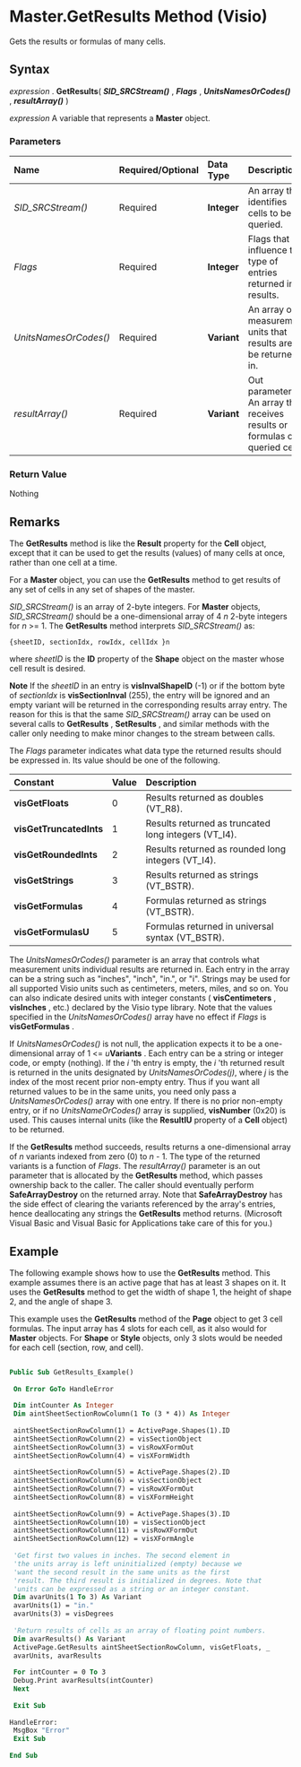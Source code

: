 
# Master.GetResults Method (Visio)

Gets the results or formulas of many cells.


## Syntax

 _expression_ . **GetResults**( **_SID_SRCStream()_** , **_Flags_** , **_UnitsNamesOrCodes()_** , **_resultArray()_** )

 _expression_ A variable that represents a **Master** object.


### Parameters



|**Name**|**Required/Optional**|**Data Type**|**Description**|
|:-----|:-----|:-----|:-----|
| _SID_SRCStream()_|Required| **Integer**|An array that identifies cells to be queried.|
| _Flags_|Required| **Integer**|Flags that influence the type of entries returned in results.|
| _UnitsNamesOrCodes()_|Required| **Variant**| An array of measurement units that results are to be returned in.|
| _resultArray()_|Required| **Variant**|Out parameter. An array that receives results or formulas of queried cells.|

### Return Value

Nothing


## Remarks

The  **GetResults** method is like the **Result** property for the **Cell** object, except that it can be used to get the results (values) of many cells at once, rather than one cell at a time.

For a  **Master** object, you can use the **GetResults** method to get results of any set of cells in any set of shapes of the master.

 _SID_SRCStream()_ is an array of 2-byte integers. For **Master** objects, _SID_SRCStream()_ should be a one-dimensional array of 4 _n_ 2-byte integers for _n_ >= 1. The **GetResults** method interprets _SID_SRCStream()_ as:




```
{sheetID, sectionIdx, rowIdx, cellIdx }n
```

where  _sheetID_ is the **ID** property of the **Shape** object on the master whose cell result is desired.




 **Note**  If the  _sheetID_ in an entry is **visInvalShapeID** (-1) or if the bottom byte of _sectionIdx_ is **visSectionInval** (255), the entry will be ignored and an empty variant will be returned in the corresponding results array entry. The reason for this is that the same _SID_SRCStream()_ array can be used on several calls to **GetResults** , **SetResults** , and similar methods with the caller only needing to make minor changes to the stream between calls.

The  _Flags_ parameter indicates what data type the returned results should be expressed in. Its value should be one of the following.



|**Constant**|**Value**|**Description**|
|:-----|:-----|:-----|
| **visGetFloats**|0|Results returned as doubles (VT_R8).|
| **visGetTruncatedInts**|1|Results returned as truncated long integers (VT_I4).|
| **visGetRoundedInts**|2|Results returned as rounded long integers (VT_I4).|
| **visGetStrings**|3|Results returned as strings (VT_BSTR).|
| **visGetFormulas**|4|Formulas returned as strings (VT_BSTR).|
| **visGetFormulasU**|5|Formulas returned in universal syntax (VT_BSTR).|
The  _UnitsNamesOrCodes()_ parameter is an array that controls what measurement units individual results are returned in. Each entry in the array can be a string such as "inches", "inch", "in.", or "i". Strings may be used for all supported Visio units such as centimeters, meters, miles, and so on. You can also indicate desired units with integer constants ( **visCentimeters** , **visInches** , etc.) declared by the Visio type library. Note that the values specified in the _UnitsNamesOrCodes()_ array have no effect if _Flags_ is **visGetFormulas** .

If  _UnitsNamesOrCodes()_ is not null, the application expects it to be a one-dimensional array of 1 <= _u_**Variants** . Each entry can be a string or integer code, or empty (nothing). If the _i_ 'th entry is empty, the _i_ 'th returned result is returned in the units designated by _UnitsNamesOrCodes(j)_, where  _j_ is the index of the most recent prior non-empty entry. Thus if you want all returned values to be in the same units, you need only pass a _UnitsNamesOrCodes()_ array with one entry. If there is no prior non-empty entry, or if no _UnitsNameOrCodes()_ array is supplied, **visNumber** (0x20) is used. This causes internal units (like the **ResultIU** property of a **Cell** object) to be returned.

If the  **GetResults** method succeeds, results returns a one-dimensional array of _n_ variants indexed from zero (0) to _n_ - 1. The type of the returned variants is a function of _Flags_. The  _resultArray()_ parameter is an out parameter that is allocated by the **GetResults** method, which passes ownership back to the caller. The caller should eventually perform **SafeArrayDestroy** on the returned array. Note that **SafeArrayDestroy** has the side effect of clearing the variants referenced by the array's entries, hence deallocating any strings the **GetResults** method returns. (Microsoft Visual Basic and Visual Basic for Applications take care of this for you.)


## Example

The following example shows how to use the  **GetResults** method. This example assumes there is an active page that has at least 3 shapes on it. It uses the **GetResults** method to get the width of shape 1, the height of shape 2, and the angle of shape 3.

This example uses the  **GetResults** method of the **Page** object to get 3 cell formulas. The input array has 4 slots for each cell, as it also would for **Master** objects. For **Shape** or **Style** objects, only 3 slots would be needed for each cell (section, row, and cell).




```vb
 
Public Sub GetResults_Example() 
 
 On Error GoTo HandleError 
 
 Dim intCounter As Integer 
 Dim aintSheetSectionRowColumn(1 To (3 * 4)) As Integer 
 
 aintSheetSectionRowColumn(1) = ActivePage.Shapes(1).ID 
 aintSheetSectionRowColumn(2) = visSectionObject 
 aintSheetSectionRowColumn(3) = visRowXFormOut 
 aintSheetSectionRowColumn(4) = visXFormWidth 
 
 aintSheetSectionRowColumn(5) = ActivePage.Shapes(2).ID 
 aintSheetSectionRowColumn(6) = visSectionObject 
 aintSheetSectionRowColumn(7) = visRowXFormOut 
 aintSheetSectionRowColumn(8) = visXFormHeight 
 
 aintSheetSectionRowColumn(9) = ActivePage.Shapes(3).ID 
 aintSheetSectionRowColumn(10) = visSectionObject 
 aintSheetSectionRowColumn(11) = visRowXFormOut 
 aintSheetSectionRowColumn(12) = visXFormAngle 
 
 'Get first two values in inches. The second element in 
 'the units array is left uninitialized (empty) because we 
 'want the second result in the same units as the first 
 'result. The third result is initialized in degrees. Note that 
 'units can be expressed as a string or an integer constant. 
 Dim avarUnits(1 To 3) As Variant 
 avarUnits(1) = "in." 
 avarUnits(3) = visDegrees 
 
 'Return results of cells as an array of floating point numbers. 
 Dim avarResults() As Variant 
 ActivePage.GetResults aintSheetSectionRowColumn, visGetFloats, _ 
 avarUnits, avarResults 
 
 For intCounter = 0 To 3 
 Debug.Print avarResults(intCounter) 
 Next 
 
 Exit Sub 
 
HandleError: 
 MsgBox "Error" 
 Exit Sub 
 
End Sub
```

